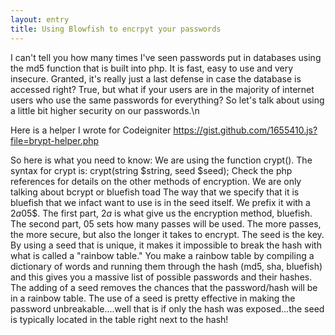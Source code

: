 ```yaml
---
layout: entry
title: Using Blowfish to encrpyt your passwords
---
```


I can't tell you how many times I've seen passwords put in databases using the md5 function that is built into php.  It is fast, easy to use and very insecure.  Granted, it's really just a last defense in case the database is accessed right?  True, but what if your users are in the majority of internet users who use the same passwords for everything?  So let's talk about using a little bit higher security on our passwords.\n

Here is a helper I wrote for Codeigniter 
https://gist.github.com/1655410.js?file=brypt-helper.php

 So here is what you need to know: We are using the function crypt().  The syntax for crypt is:
    crypt(string $string, seed $seed);
Check the php references for details on the other methods of encryption.  We are only talking about bcrypt or bluefish toad
 The way that we specify that it is bluefish that we infact want to use is in the seed itself.  We prefix it with a $2a$05$.  The first part, $2a$ is what give us the encryption method, bluefish.  The second part, $05$ sets how many passes will be used.  The more passes, the more secure, but also the longer it takes to encrypt.  The seed is the key.  By using a seed that is unique, it makes it impossible to break the hash with what is called a "rainbow table."  You make a rainbow table by compiling a dictionary of words and running them through the hash (md5, sha, bluefish) and this gives you a massive list of possible passwords and their hashes.  The adding of a seed removes the chances that the password/hash will be in a rainbow table.  The use of a seed is pretty effective in making the password unbreakable....well that is if only the hash was exposed...the seed is typically located in the table right next to the hash!
